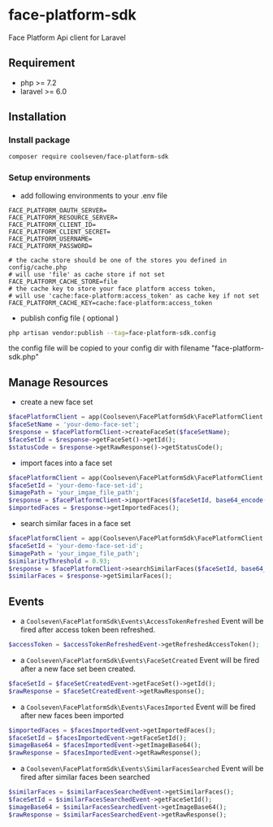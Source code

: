 # face-platform-sdk
Face Platform Api client for Laravel

## Requirement
- php >= 7.2
- laravel >= 6.0

## Installation
### Install package
```bash
composer require coolseven/face-platform-sdk
```

### Setup environments
- add following environments to your .env file
```dotenv
FACE_PLATFORM_OAUTH_SERVER=
FACE_PLATFORM_RESOURCE_SERVER=
FACE_PLATFORM_CLIENT_ID=
FACE_PLATFORM_CLIENT_SECRET=
FACE_PLATFORM_USERNAME=
FACE_PLATFORM_PASSWORD=

# the cache store should be one of the stores you defined in config/cache.php
# will use 'file' as cache store if not set
FACE_PLATFORM_CACHE_STORE=file
# the cache key to store your face platform access token, 
# will use 'cache:face-platform:access_token' as cache key if not set 
FACE_PLATFORM_CACHE_KEY=cache:face-platform:access_token
```

- publish config file ( optional )
```bash
php artisan vendor:publish --tag=face-platform-sdk.config
```
the config file will be copied to your config dir with filename "face-platform-sdk.php"


## Manage Resources
- create a new face set
```php
$facePlatformClient = app(Coolseven\FacePlatformSdk\FacePlatformClient::class);
$faceSetName = 'your-demo-face-set';
$response = $facePlatformClient->createFaceSet($faceSetName);
$faceSetId = $response->getFaceSet()->getId();
$statusCode = $response->getRawResponse()->getStatusCode();
```

- import faces into a face set
```php
$facePlatformClient = app(Coolseven\FacePlatformSdk\FacePlatformClient::class);
$faceSetId = 'your-demo-face-set-id';
$imagePath = 'your_imgae_file_path';
$response = $facePlatformClient->importFaces($faceSetId, base64_encode(file_get_contents($imagePath)));
$importedFaces = $response->getImportedFaces();
```

- search similar faces in a face set
```php
$facePlatformClient = app(Coolseven\FacePlatformSdk\FacePlatformClient::class);
$faceSetId = 'your-demo-face-set-id';
$imagePath = 'your_imgae_file_path';
$similarityThreshold = 0.93;
$response = $facePlatformClient->searchSimilarFaces($faceSetId, base64_encode(file_get_contents($imagePath)), $similarityThreshold);
$similarFaces = $response->getSimilarFaces();
```

## Events
- a `Coolseven\FacePlatformSdk\Events\AccessTokenRefreshed` Event will be fired after access token been refreshed.
```php
$accessToken = $accessTokenRefreshedEvent->getRefreshedAccessToken();
```

- a `Coolseven\FacePlatformSdk\Events\FaceSetCreated` Event will be fired after a new face set been created.
```php
$faceSetId = $faceSetCreatedEvent->getFaceSet()->getId();
$rawResponse = $faceSetCreatedEvent->getRawResponse();
```

- a `Coolseven\FacePlatformSdk\Events\FacesImported` Event will be fired after new faces been imported
```php
$importedFaces = $facesImportedEvent->getImportedFaces();
$faceSetId = $facesImportedEvent->getFaceSetId();
$imageBase64 = $facesImportedEvent->getImageBase64();
$rawResponse = $facesImportedEvent->getRawResponse();
```

- a `Coolseven\FacePlatformSdk\Events\SimilarFacesSearched` Event will be fired after similar faces been searched
```php
$similarFaces = $similarFacesSearchedEvent->getSimilarFaces();
$faceSetId = $similarFacesSearchedEvent->getFaceSetId();
$imageBase64 = $similarFacesSearchedEvent->getImageBase64();
$rawResponse = $similarFacesSearchedEvent->getRawResponse();
```
